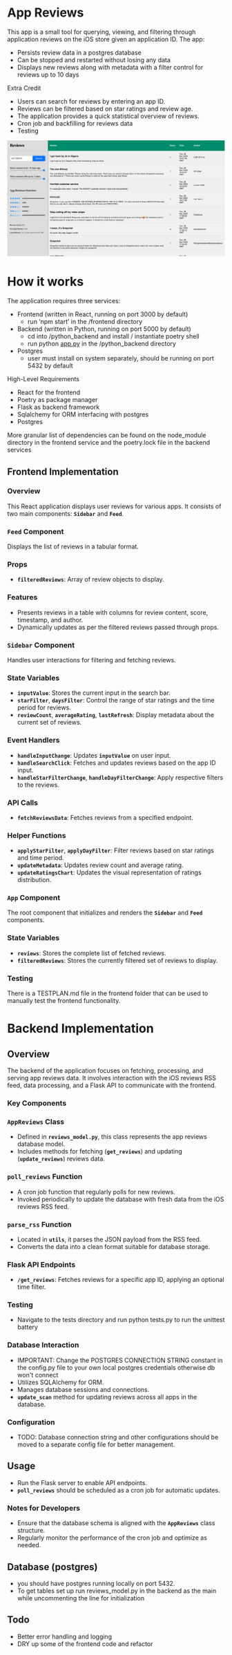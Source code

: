 # App Reviews

This app is a small tool for querying, viewing, and filtering through application reviews on the iOS store given an application ID. The app:

- Persists review data in a postgres database
- Can be stopped and restarted without losing any data
- Displays new reviews along with metadata with a filter control for reviews up to 10 days

Extra Credit

- Users can search for reviews by entering an app ID.
- Reviews can be filtered based on star ratings and review age.
- The application provides a quick statistical overview of reviews.
- Cron job and backfilling for reviews data
- Testing

![Alt text](image.png)

# How it works

The application requires three services:

- Frontend (written in React, running on port 3000 by default)
    - run ‘npm start’ in the /frontend directory
- Backend (written in Python, running on port 5000 by default)
    - cd into /python_backend and install / instantiate poetry shell
    - run python [app.py](http://app.py) in the /python_backend directory
- Postgres
    - user must install on system separately, should be running on port 5432 by default

High-Level Requirements

- React for the frontend
- Poetry as package manager
- Flask as backend framework
- Sqlalchemy for ORM interfacing with postgres
- Postgres

More granular list of dependencies can be found on the node_module directory in the frontend service and the poetry.lock file in the backend services

## Frontend Implementation

### Overview

This React application displays user reviews for various apps. It consists of two main components: **`Sidebar`** and **`Feed`**.

### **`Feed` Component**

Displays the list of reviews in a tabular format.

### Props

- **`filteredReviews`**: Array of review objects to display.

### Features

- Presents reviews in a table with columns for review content, score, timestamp, and author.
- Dynamically updates as per the filtered reviews passed through props.

### **`Sidebar` Component**

Handles user interactions for filtering and fetching reviews.

### State Variables

- **`inputValue`**: Stores the current input in the search bar.
- **`starFilter`**, **`daysFilter`**: Control the range of star ratings and the time period for reviews.
- **`reviewCount`**, **`averageRating`**, **`lastRefresh`**: Display metadata about the current set of reviews.

### Event Handlers

- **`handleInputChange`**: Updates **`inputValue`** on user input.
- **`handleSearchClick`**: Fetches and updates reviews based on the app ID input.
- **`handleStarFilterChange`**, **`handleDayFilterChange`**: Apply respective filters to the reviews.

### API Calls

- **`fetchReviewsData`**: Fetches reviews from a specified endpoint.

### Helper Functions

- **`applyStarFilter`**, **`applyDayFilter`**: Filter reviews based on star ratings and time period.
- **`updateMetadata`**: Updates review count and average rating.
- **`updateRatingsChart`**: Updates the visual representation of ratings distribution.

### **`App` Component**

The root component that initializes and renders the **`Sidebar`** and **`Feed`** components.

### State Variables

- **`reviews`**: Stores the complete list of fetched reviews.
- **`filteredReviews`**: Stores the currently filtered set of reviews to display.

### Testing
There is a TESTPLAN.md file in the frontend folder that can be used to manually test the frontend functionality.

# **Backend Implementation**

## **Overview**

The backend of the application focuses on fetching, processing, and serving app reviews data. It involves interaction with the iOS reviews RSS feed, data processing, and a Flask API to communicate with the frontend.

### **Key Components**

### **`AppReviews`** Class

- Defined in **`reviews_model.py`**, this class represents the app reviews database model.
- Includes methods for fetching (**`get_reviews`**) and updating (**`update_reviews`**) reviews data.

### **`poll_reviews`** Function

- A cron job function that regularly polls for new reviews.
- Invoked periodically to update the database with fresh data from the iOS reviews RSS feed.

### **`parse_rss`** Function

- Located in **`utils`**, it parses the JSON payload from the RSS feed.
- Converts the data into a clean format suitable for database storage.

### Flask API Endpoints

- **`/get_reviews`**: Fetches reviews for a specific app ID, applying an optional time filter.

### Testing
- Navigate to the tests directory and run python tests.py to run the unittest battery

### **Database Interaction**

- IMPORTANT: Change the POSTGRES CONNECTION STRING constant in the config.py file to your own local postgres credentials otherwise db won't connect
- Utilizes SQLAlchemy for ORM.
- Manages database sessions and connections.
- **`update_scan`** method for updating reviews across all apps in the database.

### **Configuration**

- TODO: Database connection string and other configurations should be moved to a separate config file for better management.

## **Usage**

- Run the Flask server to enable API endpoints.
- **`poll_reviews`** should be scheduled as a cron job for automatic updates.

### **Notes for Developers**

- Ensure that the database schema is aligned with the **`AppReviews`** class structure.
- Regularly monitor the performance of the cron job and optimize as needed.

## **Database (postgres)**

- you should have postgres running locally on port 5432.
- To get tables set up run reviews_model.py in the backend as the main while uncommenting the line for initialization

## Todo

- Better error handling and logging
- DRY up some of the frontend code and refactor
